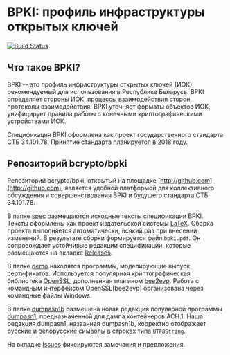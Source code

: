 BPKI: профиль инфраструктуры открытых ключей
============================================

[![Build Status](https://travis-ci.org/bcrypto/bpki.svg?branch=master)](https://travis-ci.org/bcrypto/bpki)

Что такое BPKI?
---------------

BPKI -- это профиль инфраструктуры открытых ключей (ИОК), рекомендуемый 
для использования в Республике Беларусь. BPKI определяет стороны ИОК, 
процессы взаимодействия сторон, протоколы взаимодействия. BPKI уточняет 
форматы объектов ИОК, унифицирует правила работы с конечными 
криптографическими устройствами ИОК.

Спецификация BPKI оформлена как проект государственного стандарта
СТБ 34.101.78. Принятие стандарта планируется в 2018 году.

Репозиторий bcrypto/bpki
------------------------

Репозиторий bcrypto/bpki, открытый на площадке
[http://github.com](http://github.com), является удобной платформой для
коллективного обсуждения и совершенствования BPKI и будущего стандарта СТБ
34.101.78.

В папке [spec](spec) размещаются исходные тексты спецификации BPKI. Тексты
оформлены как проект издательской системы
[LaTeX](https://ru.wikipedia.org/wiki/LaTeX). Сборка проекта выполняется
автоматически, всякий раз при внесении изменений.  В результате сборки
формируется файл `bpki.pdf`. Он сопровождает устойчивые редакции
спецификации, которые размещаются на вкладке
[Releases](https://github.com/bcrypto/bpki/releases).

В папке [demo](demo) находятся программы, моделирующие выпуск сертификатов.
Используется популярная криптографическая библиотека
[OpenSSL](https://github.com/openssl/openssl), дополненная плагином 
[bee2evp](https://github.com/bcrypto/bee2evp). Работа с командным 
интерфейсом OpenSSL[bee2evp] организована через командные файлы Windows.

В папке [dumpasn1b](dumpasn1b) размещена новая редакция популярной
программы [dumpasn1](http://www.cs.auckland.ac.nz/~pgut001/dumpasn1.c),
предназначенной для дампа контейнеров АСН.1. Наша редакция dumpasn1,
названная dumpasn1b, корректно отображает русские и 
белорусские символы в строках типа `UTF8String`.

На вкладке [Issues](https://github.com/bcrypto/bpki/issues)
фиксируются замечания и предложения. 


